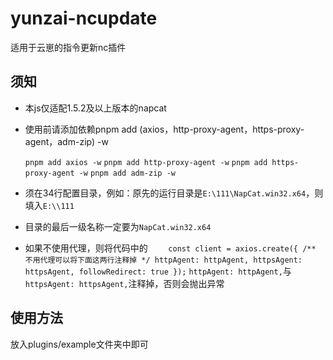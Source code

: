 # yunzai-ncupdate
适用于云崽的指令更新nc插件

## 须知
- 本js仅适配1.5.2及以上版本的napcat

- 使用前请添加依赖pnpm add (axios，http-proxy-agent，https-proxy-agent，adm-zip) -w

  `pnpm add axios -w`
  `pnpm add http-proxy-agent -w`
  `pnpm add https-proxy-agent -w`
  `pnpm add adm-zip -w`
  
- 须在34行配置目录，例如：原先的运行目录是`E:\111\NapCat.win32.x64`，则填入`E:\\111`

- 目录的最后一级名称一定要为`NapCat.win32.x64`

- 如果不使用代理，则将代码中的
  `    const client = axios.create({
      /** 不用代理可以将下面这两行注释掉 */
      httpAgent: httpAgent,
      httpsAgent: httpsAgent,
      followRedirect: true
    });`
  `httpAgent: httpAgent,`与`httpsAgent: httpsAgent,`注释掉，否则会抛出异常
## 使用方法
放入plugins/example文件夹中即可
